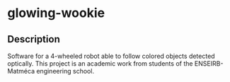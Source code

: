 glowing-wookie
==============

Description
-----------
Software for a 4-wheeled robot able to follow colored objects detected optically. This project is an academic work from students of the ENSEIRB-Matméca engineering school.